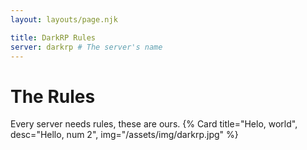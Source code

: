 ```yaml
---
layout: layouts/page.njk

title: DarkRP Rules
server: darkrp # The server's name
---
```


# The Rules

Every server needs rules, these are ours.
{% Card title="Helo, world", desc="Hello, num 2", img="/assets/img/darkrp.jpg" %}
